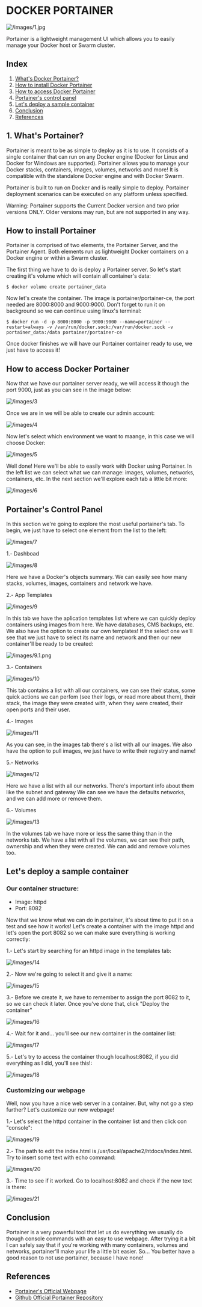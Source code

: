 # DOCKER PORTAINER

![/images/1.jpg](/images/2)

Portainer is a lightweight management UI which allows you to easily manage your Docker host or Swarm cluster.

## Index

1. [What's Docker Portainer?](#whatsportainer)
2. [How to install Docker Portainer](#install)
3. [How to access Docker Portainer](#access)
4. [Portainer's control panel](#control)
5. [Let's deploy a sample container](#sample)
6. [Conclusion](#conclusion)
7. [References](#references)

<a name="whatsportainer"></a>
## 1. What's Portainer?
Portainer is meant to be as simple to deploy as it is to use. It consists of a single container that can run on any Docker engine (Docker for Linux and Docker for Windows are supported). Portainer allows you to manage your Docker stacks, containers, images, volumes, networks and more! It is compatible with the standalone Docker engine and with Docker Swarm.

Portainer is built to run on Docker and is really simple to deploy. Portainer deployment scenarios can be executed on any platform unless specified.

Warning: Portainer supports the Current Docker version and two prior versions ONLY. Older versions may run, but are not supported in any way.

<a name="install"></a>
## How to install Portainer

Portainer is comprised of two elements, the Portainer Server, and the Portainer Agent. Both elements run as lightweight Docker containers on a Docker engine or within a Swarm cluster.

The first thing we have to do is deploy a Portainer server. So let's start creating it's volume which will contain all container's data:

```
$ docker volume create portainer_data
```

Now let's create the container. The image is portainer/portainer-ce, the port needed are 8000:8000 and 9000:9000. Don't forget to run it on background so we can continue using linux's terminal:

```
$ docker run -d -p 8000:8000 -p 9000:9000 --name=portainer --restart=always -v /var/run/docker.sock:/var/run/docker.sock -v portainer_data:/data portainer/portainer-ce
```

Once docker finishes we will have our Portainer container ready to use, we just have to access it!

<a name="access"></a>
## How to access Docker Portainer

Now that we have our portainer server ready, we will access it though the port 9000, just as you can see in the image below:

![/images/3](/images/3)

Once we are in we will be able to create our admin account:

![/images/4](/images/4)

Now let's select which environment we want to maange, in this case we will choose Docker:

![/images/5](/images/5)

Well done! Here we'll be able to easily work with Docker using Portainer. In the left list we can select what we can manage: images, volumes, networks, containers, etc. In the next section we'll explore each tab a little bit more:

![/images/6](/images/6)

<a name="control"></a>
## Portainer's Control Panel

In this section we're going to explore the most useful portainer's tab. To begin, we just have to select one element from the list to the left:

![/images/7](/images/7)

1.- Dashboad

![/images/8](/images/8)

Here we have a Docker's objects summary. We can easily see how many stacks, volumes, images, containers and network we have.

2.- App Templates

![/images/9](/images/9)

In this tab we have the aplication templates list where we can quickly deploy containers using images from here. We have databases, CMS backups, etc. We also have the option to create our own templates! If the select one we'll see that we just have to select its name and network and then our new container'll be ready to be created:

![/images/9.1.png](/images/9.1.png)

3.- Containers

![/images/10](/images/10)

This tab contains a list with all our containers, we can see their status, some quick actions we can perfom (see their logs, or read more about them), their stack, the image they were created with, when they were created, their open ports and their user. 

4.- Images

![/images/11](/images/11)

As you can see, in the images tab there's a list with all our images. We also have the option to pull images, we just have to write their registry and name!

5.- Networks

![/images/12](/images/12)

Here we have a list with all our networks. There's important info about them like the subnet and gateway We can see we have the defaults networks, and we can add more or remove them.

6.- Volumes

![/images/13](/images/13)

In the volumes tab we have more or less the same thing than in the networks tab. We have a list with all the volumes, we can see their path, ownership and when they were created. We can add and remove volumes too.

<a name="sample"></a>
## Let's deploy a sample container
### Our container structure:
- Image: httpd
- Port: 8082

Now that we know what we can do in portainer, it's about time to put it on a test and see how it works! Let's create a container with the image httpd and let's open the port 8082 so we can make sure everything is working correctly:

1.- Let's start by searching for an httpd image in the templates tab:

![/images/14](/images/14)

2.- Now we're going to select it and give it a name:

![/images/15](/images/15)

3.- Before we create it, we have to remember to assign the port 8082 to it, so we can check it later. Once you've done that, click "Deploy the container"

![/images/16](/images/16)

4.- Wait for it and... you'll see our new container in the container list:

![/images/17](/images/17)

5.- Let's try to access the container though localhost:8082, if you did everything as I did, you'll see this!:

![/images/18](/images/18)

### Customizing our webpage

Well, now you have a nice web server in a container. But, why not go a step further? Let's customize our new webpage!

1.- Let's select the httpd container in the container list and then click con "console":

![/images/19](/images/19)

2.- The path to edit the index.html is /usr/local/apache2/htdocs/index.html. Try to insert some text with echo command:

![/images/20](/images/20)

3.- Time to see if it worked. Go to localhost:8082 and check if the new text is there:

![/images/21](/images/21)


<a name="conclusion"></a>
## Conclusion

Portainer is a very powerful tool that let us do everything we usually do though console commands with an easy to use webpage. After trying it a bit I can safely say that if you're working with many containers, volumes and networks, portainer'll make your life a little bit easier. So... You better have a good reason to not use portainer, because I have none! 

<a name="references"></a>
## References
- [Portainer's Official Webpage](https://www.portainer.io/)
- [Github Official Portainer Repository](https://github.com/portainer/portainer)
